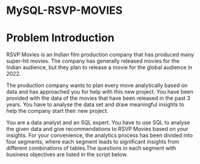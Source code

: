 # MySQL-RSVP-MOVIES

# Problem Introduction
RSVP Movies is an Indian film production company that has produced many super-hit movies. The company has generally released movies for the Indian audience, but they plan to release a movie for the global audience in 2022.

The production company wants to plan every move analytically based on data and has approached you for help with this new project. You have been provided with the data of the movies that have been released in the past 3 years. You have to analyse the data set and draw meaningful insights to help the company start their new project.

You are a data analyst and an SQL expert. You have to use SQL to analyse the given data and give recommendations to RSVP Movies based on your insights. For your convenience, the analytics process has been divided into four segments, where each segment leads to significant insights from different combinations of tables.The questions in each segment with business objectives are listed in the script below. 
